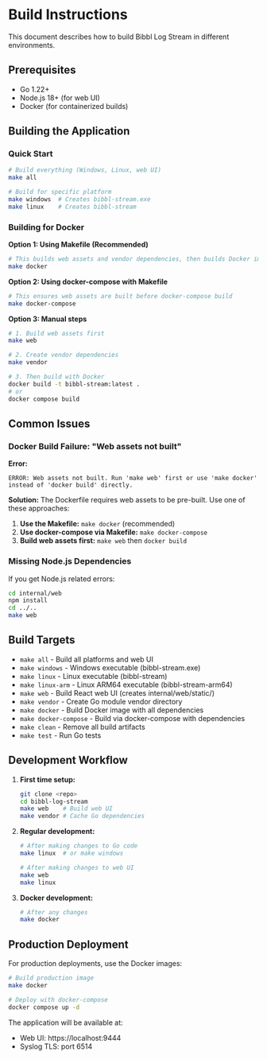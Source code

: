 # Build Instructions

This document describes how to build Bibbl Log Stream in different environments.

## Prerequisites

- Go 1.22+
- Node.js 18+ (for web UI)
- Docker (for containerized builds)

## Building the Application

### Quick Start

```bash
# Build everything (Windows, Linux, web UI)
make all

# Build for specific platform
make windows  # Creates bibbl-stream.exe
make linux    # Creates bibbl-stream
```

### Building for Docker

**Option 1: Using Makefile (Recommended)**
```bash
# This builds web assets and vendor dependencies, then builds Docker image
make docker
```

**Option 2: Using docker-compose with Makefile**
```bash
# This ensures web assets are built before docker-compose build
make docker-compose
```

**Option 3: Manual steps**
```bash
# 1. Build web assets first
make web

# 2. Create vendor dependencies
make vendor

# 3. Then build with Docker
docker build -t bibbl-stream:latest .
# or
docker compose build
```

## Common Issues

### Docker Build Failure: "Web assets not built"

**Error:**
```
ERROR: Web assets not built. Run 'make web' first or use 'make docker' instead of 'docker build' directly.
```

**Solution:**
The Dockerfile requires web assets to be pre-built. Use one of these approaches:

1. **Use the Makefile:** `make docker` (recommended)
2. **Use docker-compose via Makefile:** `make docker-compose`
3. **Build web assets first:** `make web` then `docker build`

### Missing Node.js Dependencies

If you get Node.js related errors:
```bash
cd internal/web
npm install
cd ../..
make web
```

## Build Targets

- `make all` - Build all platforms and web UI
- `make windows` - Windows executable (bibbl-stream.exe)
- `make linux` - Linux executable (bibbl-stream)
- `make linux-arm` - Linux ARM64 executable (bibbl-stream-arm64)
- `make web` - Build React web UI (creates internal/web/static/)
- `make vendor` - Create Go module vendor directory
- `make docker` - Build Docker image with all dependencies
- `make docker-compose` - Build via docker-compose with dependencies
- `make clean` - Remove all build artifacts
- `make test` - Run Go tests

## Development Workflow

1. **First time setup:**
   ```bash
   git clone <repo>
   cd bibbl-log-stream
   make web    # Build web UI
   make vendor # Cache Go dependencies
   ```

2. **Regular development:**
   ```bash
   # After making changes to Go code
   make linux  # or make windows

   # After making changes to web UI
   make web
   make linux
   ```

3. **Docker development:**
   ```bash
   # After any changes
   make docker
   ```

## Production Deployment

For production deployments, use the Docker images:

```bash
# Build production image
make docker

# Deploy with docker-compose
docker compose up -d
```

The application will be available at:
- Web UI: https://localhost:9444
- Syslog TLS: port 6514